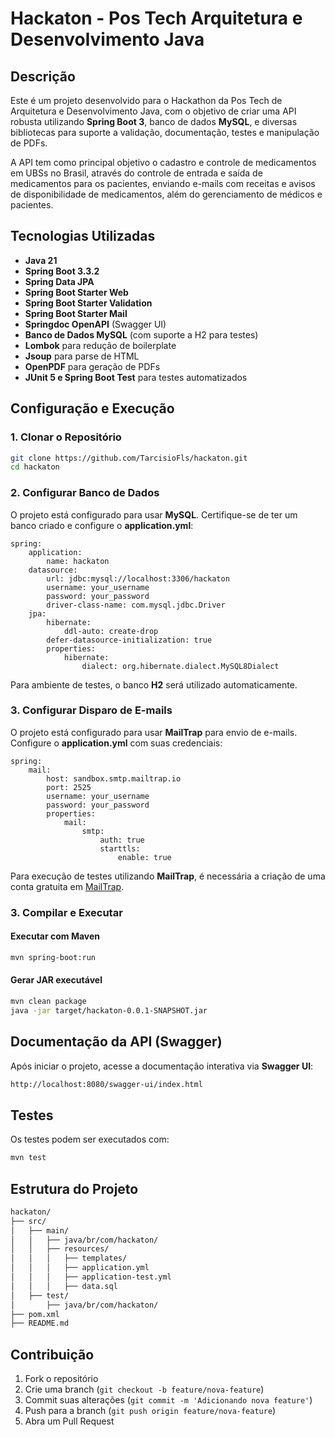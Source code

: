 # Hackaton - Pos Tech Arquitetura e Desenvolvimento Java

## Descrição
Este é um projeto desenvolvido para o Hackathon da Pos Tech de Arquitetura e Desenvolvimento Java, com o objetivo de criar uma API robusta utilizando **Spring Boot 3**, banco de dados **MySQL**, e diversas bibliotecas para suporte a validação, documentação, testes e manipulação de PDFs.

A API tem como principal objetivo o cadastro e controle de medicamentos em UBSs no Brasil, através do controle de entrada e saída de medicamentos para os pacientes, enviando e-mails com receitas e avisos de disponibilidade de medicamentos, além do gerenciamento de médicos e pacientes.

## Tecnologias Utilizadas
- **Java 21**
- **Spring Boot 3.3.2**
- **Spring Data JPA**
- **Spring Boot Starter Web**
- **Spring Boot Starter Validation**
- **Spring Boot Starter Mail**
- **Springdoc OpenAPI** (Swagger UI)
- **Banco de Dados MySQL** (com suporte a H2 para testes)
- **Lombok** para redução de boilerplate
- **Jsoup** para parse de HTML
- **OpenPDF** para geração de PDFs
- **JUnit 5 e Spring Boot Test** para testes automatizados

## Configuração e Execução

### 1. Clonar o Repositório
```sh
git clone https://github.com/TarcisioFls/hackaton.git
cd hackaton
```

### 2. Configurar Banco de Dados
O projeto está configurado para usar **MySQL**. Certifique-se de ter um banco criado e configure o **application.yml**:

```properties
spring:
    application:
        name: hackaton
    datasource:
        url: jdbc:mysql://localhost:3306/hackaton
        username: your_username
        password: your_password
        driver-class-name: com.mysql.jdbc.Driver
    jpa:
        hibernate:
            ddl-auto: create-drop
        defer-datasource-initialization: true
        properties:
            hibernate:
                dialect: org.hibernate.dialect.MySQL8Dialect
```

Para ambiente de testes, o banco **H2** será utilizado automaticamente.

### 3. Configurar Disparo de E-mails
O projeto está configurado para usar **MailTrap** para envio de e-mails. Configure o **application.yml** com suas credenciais:

```properties
spring:
    mail:
        host: sandbox.smtp.mailtrap.io
        port: 2525
        username: your_username
        password: your_password
        properties:
            mail:
                smtp:
                    auth: true
                    starttls:
                        enable: true
```

Para execução de testes utilizando **MailTrap**, é necessária a criação de uma conta gratuita em [MailTrap](https://mailtrap.io/).

### 3. Compilar e Executar

#### Executar com Maven
```sh
mvn spring-boot:run
```

#### Gerar JAR executável
```sh
mvn clean package
java -jar target/hackaton-0.0.1-SNAPSHOT.jar
```

## Documentação da API (Swagger)

Após iniciar o projeto, acesse a documentação interativa via **Swagger UI**:
```sh
http://localhost:8080/swagger-ui/index.html
```

## Testes
Os testes podem ser executados com:
```sh
mvn test
```

## Estrutura do Projeto

```sh
hackaton/
├── src/
│   ├── main/
│   │   ├── java/br/com/hackaton/
│   │   ├── resources/
│   │   │   ├── templates/
│   │   │   ├── application.yml
│   │   │   ├── application-test.yml
│   │   │   ├── data.sql
│   ├── test/
│       ├── java/br/com/hackaton/
├── pom.xml
├── README.md
```

## Contribuição
1. Fork o repositório
2. Crie uma branch (`git checkout -b feature/nova-feature`)
3. Commit suas alterações (`git commit -m 'Adicionando nova feature'`)
4. Push para a branch (`git push origin feature/nova-feature`)
5. Abra um Pull Request
